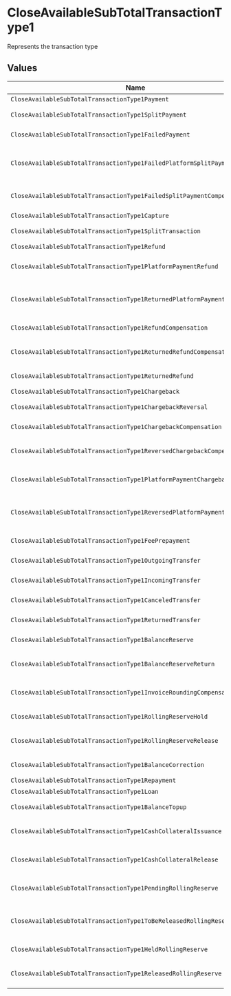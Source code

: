 # CloseAvailableSubTotalTransactionType1

Represents the transaction type


## Values

| Name                                                                      | Value                                                                     |
| ------------------------------------------------------------------------- | ------------------------------------------------------------------------- |
| `CloseAvailableSubTotalTransactionType1Payment`                           | payment                                                                   |
| `CloseAvailableSubTotalTransactionType1SplitPayment`                      | split-payment                                                             |
| `CloseAvailableSubTotalTransactionType1FailedPayment`                     | failed-payment                                                            |
| `CloseAvailableSubTotalTransactionType1FailedPlatformSplitPayment`        | failed-platform-split-payment                                             |
| `CloseAvailableSubTotalTransactionType1FailedSplitPaymentCompensation`    | failed-split-payment-compensation                                         |
| `CloseAvailableSubTotalTransactionType1Capture`                           | capture                                                                   |
| `CloseAvailableSubTotalTransactionType1SplitTransaction`                  | split-transaction                                                         |
| `CloseAvailableSubTotalTransactionType1Refund`                            | refund                                                                    |
| `CloseAvailableSubTotalTransactionType1PlatformPaymentRefund`             | platform-payment-refund                                                   |
| `CloseAvailableSubTotalTransactionType1ReturnedPlatformPaymentRefund`     | returned-platform-payment-refund                                          |
| `CloseAvailableSubTotalTransactionType1RefundCompensation`                | refund-compensation                                                       |
| `CloseAvailableSubTotalTransactionType1ReturnedRefundCompensation`        | returned-refund-compensation                                              |
| `CloseAvailableSubTotalTransactionType1ReturnedRefund`                    | returned-refund                                                           |
| `CloseAvailableSubTotalTransactionType1Chargeback`                        | chargeback                                                                |
| `CloseAvailableSubTotalTransactionType1ChargebackReversal`                | chargeback-reversal                                                       |
| `CloseAvailableSubTotalTransactionType1ChargebackCompensation`            | chargeback-compensation                                                   |
| `CloseAvailableSubTotalTransactionType1ReversedChargebackCompensation`    | reversed-chargeback-compensation                                          |
| `CloseAvailableSubTotalTransactionType1PlatformPaymentChargeback`         | platform-payment-chargeback                                               |
| `CloseAvailableSubTotalTransactionType1ReversedPlatformPaymentChargeback` | reversed-platform-payment-chargeback                                      |
| `CloseAvailableSubTotalTransactionType1FeePrepayment`                     | fee-prepayment                                                            |
| `CloseAvailableSubTotalTransactionType1OutgoingTransfer`                  | outgoing-transfer                                                         |
| `CloseAvailableSubTotalTransactionType1IncomingTransfer`                  | incoming-transfer                                                         |
| `CloseAvailableSubTotalTransactionType1CanceledTransfer`                  | canceled-transfer                                                         |
| `CloseAvailableSubTotalTransactionType1ReturnedTransfer`                  | returned-transfer                                                         |
| `CloseAvailableSubTotalTransactionType1BalanceReserve`                    | balance-reserve                                                           |
| `CloseAvailableSubTotalTransactionType1BalanceReserveReturn`              | balance-reserve-return                                                    |
| `CloseAvailableSubTotalTransactionType1InvoiceRoundingCompensation`       | invoice-rounding-compensation                                             |
| `CloseAvailableSubTotalTransactionType1RollingReserveHold`                | rolling-reserve-hold                                                      |
| `CloseAvailableSubTotalTransactionType1RollingReserveRelease`             | rolling-reserve-release                                                   |
| `CloseAvailableSubTotalTransactionType1BalanceCorrection`                 | balance-correction                                                        |
| `CloseAvailableSubTotalTransactionType1Repayment`                         | repayment                                                                 |
| `CloseAvailableSubTotalTransactionType1Loan`                              | loan                                                                      |
| `CloseAvailableSubTotalTransactionType1BalanceTopup`                      | balance-topup                                                             |
| `CloseAvailableSubTotalTransactionType1CashCollateralIssuance`            | cash-collateral-issuance';                                                |
| `CloseAvailableSubTotalTransactionType1CashCollateralRelease`             | cash-collateral-release                                                   |
| `CloseAvailableSubTotalTransactionType1PendingRollingReserve`             | pending-rolling-reserve                                                   |
| `CloseAvailableSubTotalTransactionType1ToBeReleasedRollingReserve`        | to-be-released-rolling-reserve                                            |
| `CloseAvailableSubTotalTransactionType1HeldRollingReserve`                | held-rolling-reserve                                                      |
| `CloseAvailableSubTotalTransactionType1ReleasedRollingReserve`            | released-rolling-reserve                                                  |